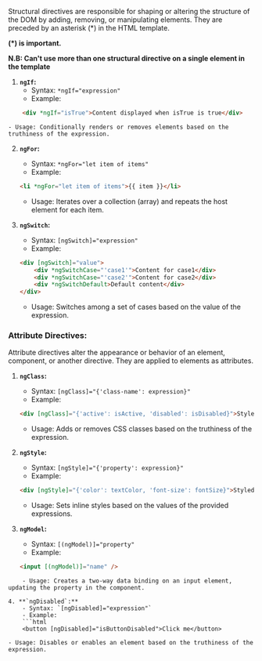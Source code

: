 Structural directives are responsible for shaping or altering the structure of the DOM by adding, removing, or manipulating elements. They are preceded by an asterisk (*) in the HTML template. 

<b>(*) is important.</b> 

**N.B: Can't use more than one structural directive on a single element in the template**

1. **`ngIf`:**
    - Syntax: `*ngIf="expression"`
    - Example: 
  ```html
	  <div *ngIf="isTrue">Content displayed when isTrue is true</div>
  ```
    - Usage: Conditionally renders or removes elements based on the truthiness of the expression.
      
2. **`ngFor`:**
    - Syntax: `*ngFor="let item of items"`
    - Example:
    ```html
    <li *ngFor="let item of items">{{ item }}</li>
    ```
    - Usage: Iterates over a collection (array) and repeats the host element for each item.
      
3. **`ngSwitch`:**
    - Syntax: `[ngSwitch]="expression"`
    - Example:
	```html
	<div [ngSwitch]="value">   
		<div *ngSwitchCase="'case1'">Content for case1</div>   
		<div *ngSwitchCase="'case2'">Content for case2</div>   
		<div *ngSwitchDefault>Default content</div> 
	</div>
	```
    - Usage: Switches among a set of cases based on the value of the expression.


### Attribute Directives:

Attribute directives alter the appearance or behavior of an element, component, or another directive. They are applied to elements as attributes.

1. **`ngClass`:**
    - Syntax: `[ngClass]="{'class-name': expression}"`
    - Example: 
	```html
	<div [ngClass]="{'active': isActive, 'disabled': isDisabled}">Styled Content</div>
	```
    - Usage: Adds or removes CSS classes based on the truthiness of the expression.
      
2. **`ngStyle`:**
    - Syntax: `[ngStyle]="{'property': expression}"`
    - Example:
    ```html
	<div [ngStyle]="{'color': textColor, 'font-size': fontSize}">Styled Content</div>
	```
    - Usage: Sets inline styles based on the values of the provided expressions.
      
3. **`ngModel`:**
    - Syntax: `[(ngModel)]="property"`
    - Example: 
    ```html
    <input [(ngModel)]="name" />
```
    - Usage: Creates a two-way data binding on an input element, updating the property in the component.
      
4. **`ngDisabled`:**
    - Syntax: `[ngDisabled]="expression"`
    - Example: 
    ```html
    <button [ngDisabled]="isButtonDisabled">Click me</button>
```
    - Usage: Disables or enables an element based on the truthiness of the expression.